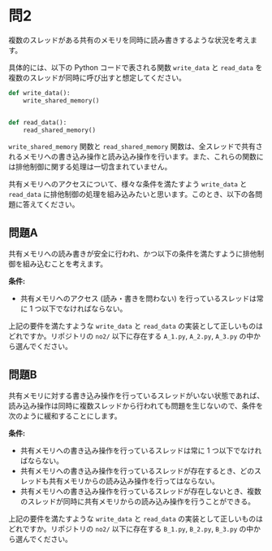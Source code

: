 # 問2

複数のスレッドがある共有のメモリを同時に読み書きするような状況を考えます。

具体的には、以下の Python コードで表される関数 `write_data` と `read_data` を複数のスレッドが同時に呼び出すと想定してください。

```python
def write_data():
    write_shared_memory()


def read_data():
    read_shared_memory()
```

`write_shared_memory` 関数と `read_shared_memory` 関数は、全スレッドで共有されるメモリへの書き込み操作と読み込み操作を行います。また、これらの関数には排他制御に関する処理は一切含まれていません。

共有メモリへのアクセスについて、様々な条件を満たすよう `write_data` と `read_data` に排他制御の処理を組み込みたいと思います。このとき、以下の各問題に答えてください。

## 問題A

共有メモリへの読み書きが安全に行われ、かつ以下の条件を満たすように排他制御を組み込むことを考えます。

**条件:**

- 共有メモリへのアクセス (読み・書きを問わない) を行っているスレッドは常に 1 つ以下でなければならない。

上記の要件を満たすような `write_data` と `read_data` の実装として正しいものはどれですか。リポジトリの `no2/` 以下に存在する `A_1.py`, `A_2.py`, `A_3.py` の中から選んでください。

## 問題B

共有メモリに対する書き込み操作を行っているスレッドがいない状態であれば、読み込み操作は同時に複数スレッドから行われても問題を生じないので、条件を次のように緩和することにします。

**条件:**

- 共有メモリへの書き込み操作を行っているスレッドは常に 1 つ以下でなければならない。
- 共有メモリへの書き込み操作を行っているスレッドが存在するとき、どのスレッドも共有メモリからの読み込み操作を行ってはならない。
- 共有メモリへの書き込み操作を行っているスレッドが存在しないとき、複数のスレッドが同時に共有メモリからの読み込み操作を行うことができる。

上記の要件を満たすような `write_data` と `read_data` の実装として正しいものはどれですか。リポジトリの `no2/` 以下に存在する `B_1.py`, `B_2.py`, `B_3.py` の中から選んでください。
